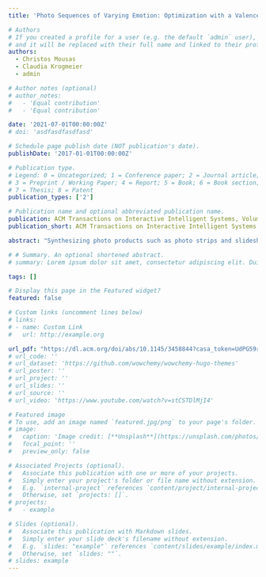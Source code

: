 ```yaml
---
title: 'Photo Sequences of Varying Emotion: Optimization with a Valence-Arousal Annotated Dataset'

# Authors
# If you created a profile for a user (e.g. the default `admin` user), write the username (folder name) here
# and it will be replaced with their full name and linked to their profile.
authors:
  - Christos Mousas
  - Claudia Krogmeier
  - admin

# Author notes (optional)
# author_notes:
#   - 'Equal contribution'
#   - 'Equal contribution'

date: '2021-07-01T00:00:00Z'
# doi: 'asdfasdfasdfasd'

# Schedule page publish date (NOT publication's date).
publishDate: '2017-01-01T00:00:00Z'

# Publication type.
# Legend: 0 = Uncategorized; 1 = Conference paper; 2 = Journal article;
# 3 = Preprint / Working Paper; 4 = Report; 5 = Book; 6 = Book section;
# 7 = Thesis; 8 = Patent
publication_types: ['2']

# Publication name and optional abbreviated publication name.
publication: ACM Transactions on Interactive Intelligent Systems, Volume 11, Issue 2, 2021
publication_short: ACM Transactions on Interactive Intelligent Systems, Volume 11, Issue 2 (TiiS), 2021

abstract: "Synthesizing photo products such as photo strips and slideshows using a database of images is a time-consuming and tedious process that requires significant manual work. To overcome this limitation, we developed a method that automatically synthesizes photo sequences based on several design parameters. Our method considers the valence and arousal ratings of images in conjunction with parameters related to both the visual consistency of the synthesized photo sequence and the progression of valence and arousal throughout the photo sequence. Our method encodes valence, arousal, and visual consistency parameters as cost terms into a total cost function while applying a Markov chain Monte Carlo optimization techniques called simulated annealing to synthesize the photo sequence based on user-defined target objectives in a few seconds. As our method was developed for the synthesis of photo sequences using the valence-arousal emotional model, a user study was conducted to evaluate the efficacy of the synthesized photo sequences in triggering valence-arousal ratings as expected. Our results indicate that the proposed method synthesizes photo sequences in which valence and arousal dimensions are perceived as expected by participants; however, valence may be more appropriately perceived than arousal."

# # Summary. An optional shortened abstract.
# summary: Lorem ipsum dolor sit amet, consectetur adipiscing elit. Duis posuere tellus ac convallis placerat. Proin tincidunt magna sed ex sollicitudin condimentum.

tags: []

# Display this page in the Featured widget?
featured: false

# Custom links (uncomment lines below)
# links:
# - name: Custom Link
#   url: http://example.org

url_pdf: "https://dl.acm.org/doi/abs/10.1145/3458844?casa_token=UdPG59rd4EcAAAAA:5hl4S4kLzX_LZVXSj1Ko7nIlWbwunXGsqaM13ewZcc1df66tRih3X2CCgazz8h2RjZug1NgLyoq1"
# url_code: ''
# url_dataset: 'https://github.com/wowchemy/wowchemy-hugo-themes'
# url_poster: ''
# url_project: ''
# url_slides: ''
# url_source: ''
# url_video: 'https://www.youtube.com/watch?v=stCSTDlMjI4'

# Featured image
# To use, add an image named `featured.jpg/png` to your page's folder.
# image:
#   caption: 'Image credit: [**Unsplash**](https://unsplash.com/photos/pLCdAaMFLTE)'
#   focal_point: ''
#   preview_only: false

# Associated Projects (optional).
#   Associate this publication with one or more of your projects.
#   Simply enter your project's folder or file name without extension.
#   E.g. `internal-project` references `content/project/internal-project/index.md`.
#   Otherwise, set `projects: []`.
# projects:
#   - example

# Slides (optional).
#   Associate this publication with Markdown slides.
#   Simply enter your slide deck's filename without extension.
#   E.g. `slides: "example"` references `content/slides/example/index.md`.
#   Otherwise, set `slides: ""`.
# slides: example
---
```


<!-- {{% callout note %}}
Click the _Cite_ button above to demo the feature to enable visitors to import publication metadata into their reference management software.
{{% /callout %}}

{{% callout note %}}
Create your slides in Markdown - click the _Slides_ button to check out the example.
{{% /callout %}}

Supplementary notes can be added here, including [code, math, and images](https://wowchemy.com/docs/writing-markdown-latex/). -->
